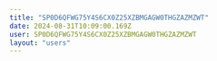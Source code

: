 ```yaml
---
title: "SP0D6QFWG75Y4S6CX0Z25XZBMGAGW0THGZAZMZWT"
date: 2024-08-31T10:09:00.169Z
user: SP0D6QFWG75Y4S6CX0Z25XZBMGAGW0THGZAZMZWT
layout: "users"
---
```

    